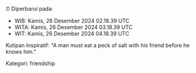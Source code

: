 ⏰ Diperbarui pada:
- WIB: Kamis, 26 Desember 2024 02.18.39 UTC
- WITA: Kamis, 26 Desember 2024 03.18.39 UTC
- WIT: Kamis, 26 Desember 2024 04.18.39 UTC

Kutipan Inspiratif:
"A man must eat a peck of salt with his friend before he knows him."


Kategori: friendship

